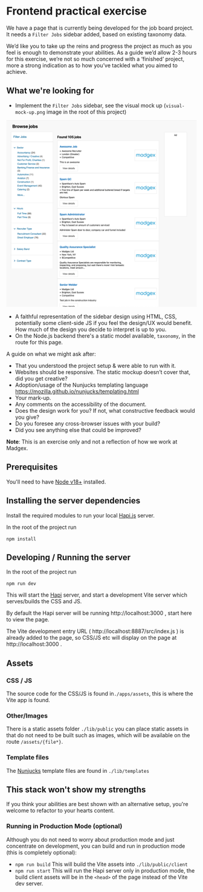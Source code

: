 # Frontend practical exercise

We have a page that is currently being developed for the job board project. It needs a `Filter Jobs` sidebar added, based on existing taxonomy data.

We’d like you to take up the reins and progress the project as much as you feel is enough to demonstrate your abilities. As a guide we’d allow 2-3 hours for this exercise, we’re not so much concerned with a ‘finished’ project, more a strong indication as to how you’ve tackled what you aimed to achieve.

## What we're looking for

- Implement the `Filter Jobs` sidebar, see the visual mock up (`visual-mock-up.png` image in the root of this project)

![Visual Mockup](visual-mock-up.png)

- A faithful representation of the sidebar design using HTML, CSS, potentially some client-side JS if you feel the design/UX would benefit. How much of the design you decide to interpret is up to you.
- On the Node.js backend there's a static model available, `taxonomy`, in the route for this page.

A guide on what we might ask after:

- That you understood the project setup & were able to run with it.
- Websites should be responsive. The static mockup doesn’t cover that, did you get creative?
- Adoption/usage of the Nunjucks templating language https://mozilla.github.io/nunjucks/templating.html
- Your mark-up.
- Any comments on the accessibility of the document.
- Does the design work for you? If not, what constructive feedback would you give?
- Do you foresee any cross-browser issues with your build?
- Did you see anything else that could be improved?

**Note**: This is an exercise only and not a reflection of how we work at Madgex.

## Prerequisites

You'll need to have [Node v18+](https://nodejs.org/download) installed.

## Installing the server dependencies

Install the required modules to run your local [Hapi.js](https://hapijs.com/) server.

In the root of the project run

```
npm install
```

## Developing / Running the server

In the root of the project run

```
npm run dev
```

This will start the [Hapi](https://hapijs.com/) server, and start a development Vite server which serves/builds the CSS and JS.

By default the Hapi server will be running http://localhost:3000 , start here to view the page.

The Vite development entry URL ( http://localhost:8887/src/index.js ) is already added to the page, so CSS/JS etc will display on the page at http://localhost:3000 .

## Assets

### CSS / JS

The source code for the CSS/JS is found in`./apps/assets`, this is where the Vite app is found.

### Other/Images

There is a static assets folder `./lib/public` you can place static assets in that do not need to be built such as images, which will be available on the route `/assets/{file*}`.

### Template files

The [Nunjucks](https://mozilla.github.io/nunjucks/templating.html) template files are found in `./lib/templates`

## This stack won't show my strengths

If you think your abilities are best shown with an alternative setup, you're welcome to refactor to your hearts content.

### Running in Production Mode (optional)

Although you do not need to worry about production mode and just concentrate on development, you can build and run in production mode (this is completely optional):

- `npm run build` This will build the Vite assets into `./lib/public/client`
- `npm run start` This will run the Hapi server only in production mode, the build client assets will be in the `<head>` of the page instead of the Vite dev server.
